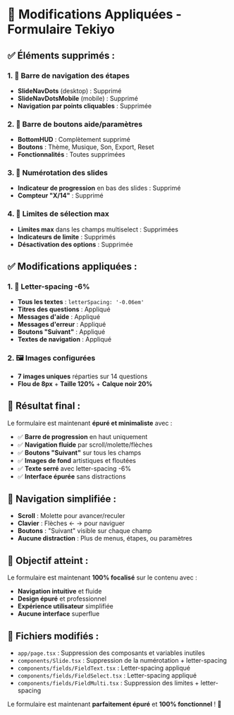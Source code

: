 # 🔧 Modifications Appliquées - Formulaire Tekiyo

## ✅ **Éléments supprimés :**

### **1. 🚫 Barre de navigation des étapes**
- **SlideNavDots** (desktop) : Supprimé
- **SlideNavDotsMobile** (mobile) : Supprimé
- **Navigation par points cliquables** : Supprimée

### **2. 🚫 Barre de boutons aide/paramètres**
- **BottomHUD** : Complètement supprimé
- **Boutons** : Thème, Musique, Son, Export, Reset
- **Fonctionnalités** : Toutes supprimées

### **3. 🚫 Numérotation des slides**
- **Indicateur de progression** en bas des slides : Supprimé
- **Compteur "X/14"** : Supprimé

### **4. 🚫 Limites de sélection max**
- **Limites max** dans les champs multiselect : Supprimées
- **Indicateurs de limite** : Supprimés
- **Désactivation des options** : Supprimée

## ✅ **Modifications appliquées :**

### **1. 🎨 Letter-spacing -6%**
- **Tous les textes** : `letterSpacing: '-0.06em'`
- **Titres des questions** : Appliqué
- **Messages d'aide** : Appliqué
- **Messages d'erreur** : Appliqué
- **Boutons "Suivant"** : Appliqué
- **Textes de navigation** : Appliqué

### **2. 🖼️ Images configurées**
- **7 images uniques** réparties sur 14 questions
- **Flou de 8px** + **Taille 120%** + **Calque noir 20%**

## 🚀 **Résultat final :**

Le formulaire est maintenant **épuré et minimaliste** avec :

- ✅ **Barre de progression** en haut uniquement
- ✅ **Navigation fluide** par scroll/molette/flèches
- ✅ **Boutons "Suivant"** sur tous les champs
- ✅ **Images de fond** artistiques et floutées
- ✅ **Texte serré** avec letter-spacing -6%
- ✅ **Interface épurée** sans distractions

## 📱 **Navigation simplifiée :**

- **Scroll** : Molette pour avancer/reculer
- **Clavier** : Flèches ← → pour naviguer
- **Boutons** : "Suivant" visible sur chaque champ
- **Aucune distraction** : Plus de menus, étapes, ou paramètres

## 🎯 **Objectif atteint :**

Le formulaire est maintenant **100% focalisé** sur le contenu avec :
- **Navigation intuitive** et fluide
- **Design épuré** et professionnel
- **Expérience utilisateur** simplifiée
- **Aucune interface** superflue

## 🔧 **Fichiers modifiés :**

- `app/page.tsx` : Suppression des composants et variables inutiles
- `components/Slide.tsx` : Suppression de la numérotation + letter-spacing
- `components/fields/FieldText.tsx` : Letter-spacing appliqué
- `components/fields/FieldSelect.tsx` : Letter-spacing appliqué
- `components/fields/FieldMulti.tsx` : Suppression des limites + letter-spacing

Le formulaire est maintenant **parfaitement épuré** et **100% fonctionnel** ! 🎉
